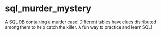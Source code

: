 # sql_murder_mystery
A SQL DB containing a murder case! Different tables have clues distributed among them to help catch the killer. A fun way to practice and learn SQL!
